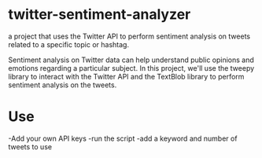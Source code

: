 # twitter-sentiment-analyzer
a project that uses the Twitter API to perform sentiment analysis on tweets related to a specific topic or hashtag.

Sentiment analysis on Twitter data can help understand public opinions and emotions regarding a particular subject. In this project, we'll use the tweepy library to interact with the Twitter API and the TextBlob library to perform sentiment analysis on the tweets.

# Use
-Add your own API keys
-run the script
-add a keyword and number of tweets to use
